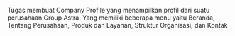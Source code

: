 Tugas membuat Company Profile yang menampilkan profil dari suatu perusahaan Group Astra.
Yang memiliki beberapa menu yaitu Beranda, Tentang Perusahaan, Produk dan Layanan, Struktur Organisasi, dan Kontak
